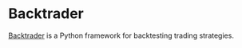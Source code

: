 # Backtrader 
[Backtrader](https://www.backtrader.com/) is a Python framework for backtesting trading strategies. 
<br>
